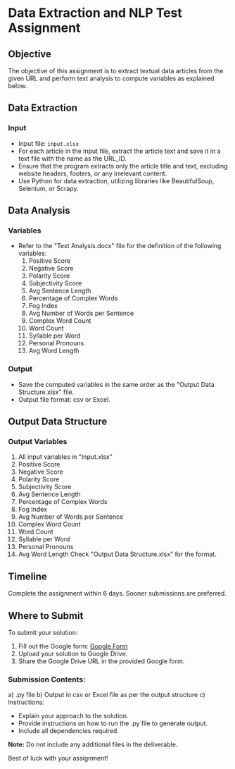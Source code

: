 # Data Extraction and NLP Test Assignment

## Objective

The objective of this assignment is to extract textual data articles from the given URL and perform text analysis to compute variables as explained below.

## Data Extraction

### Input
- Input file: `input.xlsx`
- For each article in the input file, extract the article text and save it in a text file with the name as the URL_ID.
- Ensure that the program extracts only the article title and text, excluding website headers, footers, or any irrelevant content.
- Use Python for data extraction, utilizing libraries like BeautifulSoup, Selenium, or Scrapy.

## Data Analysis

### Variables
- Refer to the "Text Analysis.docx" file for the definition of the following variables:
    1. Positive Score
    2. Negative Score
    3. Polarity Score
    4. Subjectivity Score
    5. Avg Sentence Length
    6. Percentage of Complex Words
    7. Fog Index
    8. Avg Number of Words per Sentence
    9. Complex Word Count
    10. Word Count
    11. Syllable per Word
    12. Personal Pronouns
    13. Avg Word Length

### Output
- Save the computed variables in the same order as the "Output Data Structure.xlsx" file.
- Output file format: csv or Excel.

## Output Data Structure

### Output Variables
1. All input variables in "Input.xlsx"
2. Positive Score
3. Negative Score
4. Polarity Score
5. Subjectivity Score
6. Avg Sentence Length
7. Percentage of Complex Words
8. Fog Index
9. Avg Number of Words per Sentence
10. Complex Word Count
11. Word Count
12. Syllable per Word
13. Personal Pronouns
14. Avg Word Length
Check "Output Data Structure.xlsx" for the format.

## Timeline

Complete the assignment within 6 days. Sooner submissions are preferred.

## Where to Submit

To submit your solution:
1. Fill out the Google form: [Google Form](https://forms.gle/nvWAgrCBdq1JkKou8)
2. Upload your solution to Google Drive.
3. Share the Google Drive URL in the provided Google form.

### Submission Contents:
a) .py file
b) Output in csv or Excel file as per the output structure
c) Instructions:
   - Explain your approach to the solution.
   - Provide instructions on how to run the .py file to generate output.
   - Include all dependencies required.

**Note:** Do not include any additional files in the deliverable.

Best of luck with your assignment!
